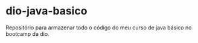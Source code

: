 # dio-java-basico
Repositório para armazenar todo o código do meu curso de java básico no bootcamp da dio.
